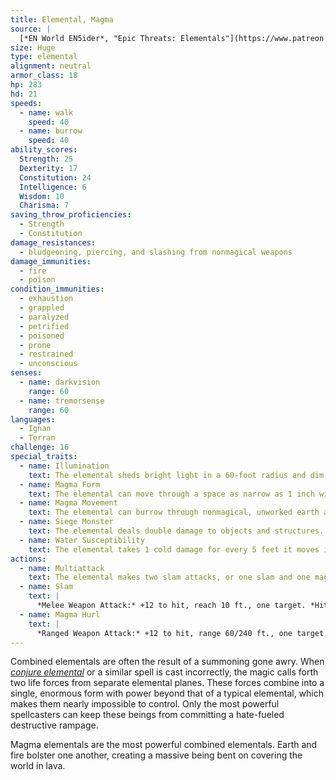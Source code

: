 ```yaml
---
title: Elemental, Magma
source: |
  [*EN World EN5ider*, "Epic Threats: Elementals"](https://www.patreon.com/posts/4229783)
size: Huge
type: elemental
alignment: neutral
armor_class: 18
hp: 283
hd: 21
speeds:
  - name: walk
    speed: 40
  - name: burrow
    speed: 40
ability_scores:
  Strength: 25
  Dexterity: 17
  Constitution: 24
  Intelligence: 6
  Wisdom: 10
  Charisma: 7
saving_throw_proficiencies:
  - Strength
  - Constitution
damage_resistances:
  - bludgeoning, piercing, and slashing from nonmagical weapons
damage_immunities:
  - fire
  - poison
condition_immunities:
  - exhaustion
  - grappled
  - paralyzed
  - petrified
  - poisoned
  - prone
  - restrained
  - unconscious
senses:
  - name: darkvision
    range: 60
  - name: tremorsense
    range: 60
languages:
  - Ignan
  - Terran
challenge: 16
special_traits:
  - name: Illumination
    text: The elemental sheds bright light in a 60-foot radius and dim light in an additional 60 feet.
  - name: Magma Form
    text: The elemental can move through a space as narrow as 1 inch wide without squeezing. A creature that touches the elemental or hits it with a melee attack while within 5 feet of it takes 16 (3d10) fire damage. In addition, the elemental can enter a hostile creature’s space and stop there. The first time it enters a creature’s space on a turn, that creature takes 16 (3d10) fire damage. The space the elemental occupies is difficult terrain for other creatures. A creature which ends its turn in the same space as the elemental takes 16 (3d10) fire damage.
  - name: Magma Movement
    text: The elemental can burrow through nonmagical, unworked earth and stone. While doing so, the elemental leaves a fiery tunnel in its wake.
  - name: Siege Monster
    text: The elemental deals double damage to objects and structures.
  - name: Water Susceptibility
    text: The elemental takes 1 cold damage for every 5 feet it moves in water or for every gallon of water splashed on it.
actions:
  - name: Multiattack
    text: The elemental makes two slam attacks, or one slam and one magma hurl attack.
  - name: Slam
    text: |
      *Melee Weapon Attack:* +12 to hit, reach 10 ft., one target. *Hit:* 28 (6d6 + 7) bludgeoning damage and 9 (2d8) fire damage and if the target is a creature it is grappled (escape DC 20). A creature grappled in this way is restrained and takes 16 (3d10) fire damage at the end of its turn. This damage does not stack with the end of turn damage from the elemental’s Magma Form. The elemental can grapple one Huge, two Large, or eight Medium or smaller creatures at one time.
  - name: Magma Hurl
    text: |
      *Ranged Weapon Attack:* +12 to hit, range 60/240 ft., one target. *Hit:* 33 (4d12 + 7) fire damage and if the target is a creature it is restrained by the magma. A creature can escape the magma and end the restrained condition by using its action to make a DC 19 Strength (Athletics) or Dexterity (Acrobatics) check. A target restrained in this way takes 16 (3d10) fire damage at the end of its turn.
---
```


Combined elementals are often the result of a summoning gone awry. When [*conjure elemental*](/spells/conjure-elemental/) or a similar spell is cast incorrectly, the magic calls forth two life forces from separate elemental planes. These forces combine into a single, enormous form with power beyond that of a typical elemental, which makes them nearly impossible to control. Only the most powerful spellcasters can keep these beings from committing a hate-fueled destructive rampage.

Magma elementals are the most powerful combined elementals. Earth and fire bolster one another, creating a massive being bent on covering the world in lava.
